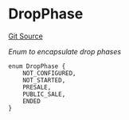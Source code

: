 # DropPhase
[Git Source](https://github.com/Transient-Labs/tl-stacks/blob/50740a6194cf2cd3fb0343ae5849dbd8f751edf6/src/utils/CommonUtils.sol)

*Enum to encapsulate drop phases*


```solidity
enum DropPhase {
    NOT_CONFIGURED,
    NOT_STARTED,
    PRESALE,
    PUBLIC_SALE,
    ENDED
}
```

